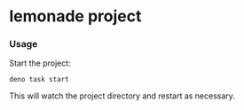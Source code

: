# lemonade project

### Usage

Start the project:

```
deno task start
```

This will watch the project directory and restart as necessary.
